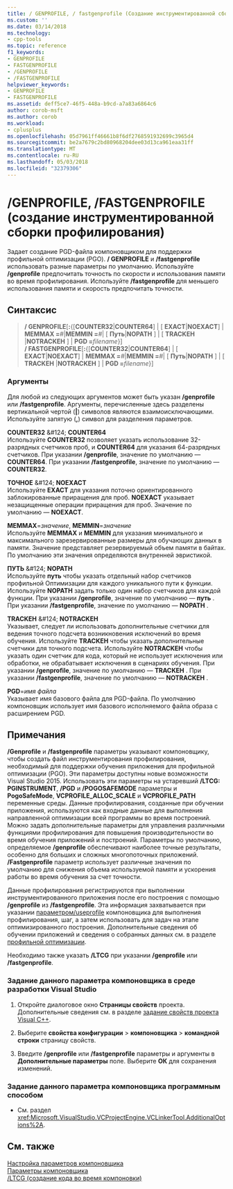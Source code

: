 ```yaml
---
title: / GENPROFILE, / fastgenprofile (Создание инструментированной сборки профилирования) | Документы Microsoft
ms.custom: ''
ms.date: 03/14/2018
ms.technology:
- cpp-tools
ms.topic: reference
f1_keywords:
- GENPROFILE
- FASTGENPROFILE
- /GENPROFILE
- /FASTGENPROFILE
helpviewer_keywords:
- GENPROFILE
- FASTGENPROFILE
ms.assetid: deff5ce7-46f5-448a-b9cd-a7a83a6864c6
author: corob-msft
ms.author: corob
ms.workload:
- cplusplus
ms.openlocfilehash: 05d7961ff46661b8f6df2768591932699c3965d4
ms.sourcegitcommit: be2a7679c2bd80968204dee03d13ca961eaa31ff
ms.translationtype: MT
ms.contentlocale: ru-RU
ms.lasthandoff: 05/03/2018
ms.locfileid: "32379306"
---
```

# <a name="genprofile-fastgenprofile-generate-profiling-instrumented-build"></a>/GENPROFILE, /FASTGENPROFILE (создание инструментированной сборки профилирования)

Задает создание PGD-файла компоновщиком для поддержки профильной оптимизации (PGO). **/ GENPROFILE** и **/fastgenprofile** использовать разные параметры по умолчанию. Используйте **/genprofile** предпочитать точность по скорости и использования памяти во время профилирования. Используйте **/fastgenprofile** для меньшего использования памяти и скорость предпочитать точности.

## <a name="syntax"></a>Синтаксис

> **/ GENPROFILE**[**:**{[**COUNTER32**|**COUNTER64**] | [ **EXACT**|**NOEXACT**] | **MEMMAX =**_#_|**MEMMIN =**_#_| [ **Путь**|**NOPATH** ] | [ **TRACKEH** |**NOTRACKEH** ] | **PGD =**_filename_}]<br/>
> **/ FASTGENPROFILE**[**:**{[**COUNTER32**|**COUNTER64**] | [ **EXACT**|**NOEXACT**] | **MEMMAX =**_#_|**MEMMIN =**_#_| [ **Путь**|**NOPATH** ] | [ **TRACKEH** |**NOTRACKEH** ] | **PGD =**_filename_}]

### <a name="arguments"></a>Аргументы

Для любой из следующих аргументов может быть указан **/genprofile** или **/fastgenprofile**. Аргументы, перечисленные здесь разделены вертикальной чертой (**|**) символов являются взаимоисключающими. Используйте запятую (**,**) символ для разделения параметров.

**COUNTER32** &AMP;#124; **COUNTER64**<br/>
Используйте **COUNTER32** позволяет указать использование 32-разрядных счетчиков проб, и **COUNTER64** для указания 64-разрядных счетчиков. При указании **/genprofile**, значение по умолчанию — **COUNTER64**. При указании **/fastgenprofile**, значение по умолчанию — **COUNTER32**.

**ТОЧНОЕ** &AMP;#124; **NOEXACT**<br/>
Используйте **EXACT** для указания поточно ориентированного заблокированные приращения для проб. **NOEXACT** указывает незащищенные операции приращения для проб. Значение по умолчанию — **NOEXACT**.

**MEMMAX**=*значение*, **MEMMIN**=*значение*<br/>
Используйте **MEMMAX** и **MEMMIN** для указания минимального и максимального зарезервированные размеры для обучающих данных в памяти. Значение представляет резервируемый объем памяти в байтах. По умолчанию эти значения определяются внутренней эвристикой.

**ПУТЬ** &AMP;#124; **NOPATH** <br/>
Используйте **путь** чтобы указать отдельный набор счетчиков профильной Оптимизации для каждого уникального пути к функции. Используйте **NOPATH** задать только один набор счетчиков для каждой функции. При указании **/genprofile**, значение по умолчанию — **путь** . При указании **/fastgenprofile**, значение по умолчанию — **NOPATH** .

**TRACKEH** &AMP;#124; **NOTRACKEH** <br/>
Указывает, следует ли использовать дополнительные счетчики для ведения точного подсчета возникновения исключений во время обучения. Используйте **TRACKEH** чтобы указать дополнительные счетчики для точного подсчета. Используйте **NOTRACKEH** чтобы указать один счетчик для кода, который не использует исключения или обработки, не обрабатывает исключения в сценариях обучения.  При указании **/genprofile**, значение по умолчанию — **TRACKEH** . При указании **/fastgenprofile**, значение по умолчанию — **NOTRACKEH** .

**PGD**=*имя файла*<br/>
Указывает имя базового файла для PGD-файла. По умолчанию компоновщик использует имя базового исполняемого файла образа с расширением PGD.

## <a name="remarks"></a>Примечания

**/Genprofile** и **/fastgenprofile** параметры указывают компоновщику, чтобы создать файл инструментирования профилирования, необходимый для поддержки обучения приложения для профильной оптимизации (PGO). Эти параметры доступны новые возможности Visual Studio 2015. Использовать эти параметры на устаревший **/LTCG: PGINSTRUMENT**, **/PGD** и **/POGOSAFEMODE** параметры и **PogoSafeMode**,  **VCPROFILE_ALLOC_SCALE** и **VCPROFILE_PATH** переменные среды. Данные профилирования, созданные при обучении приложения, используются как входные данные для выполнения направленной оптимизации всей программы во время построений. Можно задать дополнительные параметры для управления различными функциями профилирования для повышения производительности во время обучения приложений и построений. Параметры по умолчанию, определяемое **/genprofile** обеспечивают наиболее точные результаты, особенно для больших и сложных многопоточных приложений. **/Fastgenprofile** параметр использует различные значения по умолчанию для снижения объема используемой памяти и ускорения работы во время обучения за счет точности.

Данные профилирования регистрируются при выполнении инструментированного приложения после его построения с помощью **/genprofile** из **/fastgenprofile**. Эта информация захватывается при указании [параметром/useprofile](useprofile.md) компоновщика для выполнения профилирования, шаг, а затем использовать для задач на этапе оптимизированного построения. Дополнительные сведения об обучении приложений и сведения о собранных данных см. в разделе [профильной оптимизации](profile-guided-optimizations.md).

Необходимо также указать **/LTCG** при указании **/genprofile** или **/fastgenprofile**.

### <a name="to-set-this-linker-option-in-the-visual-studio-development-environment"></a>Задание данного параметра компоновщика в среде разработки Visual Studio

1. Откройте диалоговое окно **Страницы свойств** проекта. Дополнительные сведения см. в разделе [задание свойств проекта Visual C++](../../ide/working-with-project-properties.md).

1. Выберите **свойства конфигурации** > **компоновщика** > **командной строки** страницу свойств.

1. Введите **/genprofile** или **/fastgenprofile** параметры и аргументы в **Дополнительные параметры** поле. Выберите **ОК** для сохранения изменений.

### <a name="to-set-this-linker-option-programmatically"></a>Задание данного параметра компоновщика программным способом

- См. раздел <xref:Microsoft.VisualStudio.VCProjectEngine.VCLinkerTool.AdditionalOptions%2A>.

## <a name="see-also"></a>См. также

[Настройка параметров компоновщика](../../build/reference/setting-linker-options.md)<br/>
[Параметры компоновщика](../../build/reference/linker-options.md)<br/>
[/LTCG (создание кода во время компоновки)](../../build/reference/ltcg-link-time-code-generation.md)<br/>
